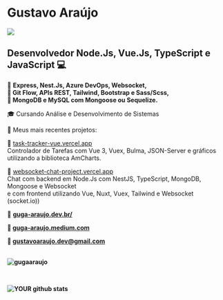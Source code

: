 # Gustavo Araújo
[<img src="https://img.shields.io/badge/linkedin-%230077B5.svg?&style=for-the-badge&logo=linkedin&logoColor=white" />](https://www.linkedin.com/in/GugaAraujo/) 

##  Desenvolvedor Node.Js, Vue.Js, TypeScript e JavaScript :computer:

:small_blue_diamond:   <b>Express, Nest.Js, Azure DevOps, Websocket, <br>
:small_blue_diamond: Git Flow, APIs REST, Tailwind, Bootstrap e Sass/Scss, <br>
:small_blue_diamond: MongoDB e MySQL com Mongoose ou Sequelize.</b> <br>

:mortar_board: Cursando Análise e Desenvolvimento de Sistemas

:pushpin:   Meus mais recentes projetos:

:small_orange_diamond: <a href="https://task-tracker-vue.vercel.app" target="_blank" rel="noopener">task-tracker-vue.vercel.app</a> <br>
   Controlador de Tarefas com Vue 3, Vuex, Bulma, JSON-Server e gráficos utilizando a biblioteca AmCharts. 
 
:small_orange_diamond: <a href="https://websocket-chat-project.vercel.app/" target="_blank" rel="noopener">websocket-chat-project.vercel.app</a> <br>
   Chat com backend em Node.Js com NestJS, TypeScript, MongoDB, Mongoose e Websocket <br>
   e com frontend utilizando Vue, Nuxt, Vuex, Tailwind e Websocket (socket.io))

:triangular_flag_on_post: <a href="https://www.guga-araujo.dev.br/" target="_blank"><b> guga-araujo.dev.br/<b></a>
   
:book: <a href="https://guga-araujo.medium.com/" target="_blank" rel="noopener">guga-araujo.medium.com</a>
   
:email:   gustavoaraujo.dev@gmail.com <br><br>


 <p><img src="https://github-readme-stats.vercel.app/api/top-langs?username=gugaaraujo&show_icons=true&locale=en&layout=compact" alt="gugaaraujo" /></p>
   
   <br>

![YOUR github stats](https://github-readme-stats.vercel.app/api?username=GugaAraujo)






